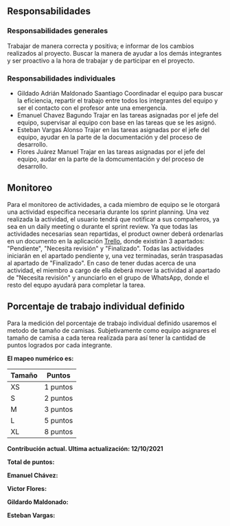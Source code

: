## Responsabilidades
### Responsabilidades generales 
Trabajar de manera correcta y positiva; e informar de los cambios realizados al proyecto. Buscar la manera de ayudar a los demás integrantes y ser proactivo a la hora de trabajar y de participar en el proyecto. 
### Responsabilidades individuales 
  - Gildado Adrián Maldonado Saantiago
  Coordinadar el equipo para buscar la eficiencia, repartir el trabajo entre todos los integrantes del equipo y ser el contacto con el profesor ante una emergencia.
  - Emanuel Chavez Bagundo
  Trajar en las tareas asignadas por el jefe del equipo, supervisar al equipo con base en las tareas que se les asignó.
  - Esteban Vargas Alonso
  Trajar en las tareas asignadas por el jefe del equipo, ayudar en la parte de la documentación y del proceso de desarrollo. 
  - Flores Juárez Manuel 
   Trajar en las tareas asignadas por el jefe del equipo, audar en la parte de la domcumentación y del proceso de desarrollo. 
## Monitoreo
Para el monitoreo de actividades, a cada miembro de equipo se le otorgará una actividad especifica necesaria durante los sprint planning. Una vez realizada la actividad, el usuario tendrá que notificar a sus compañeros, ya sea en un daily meeting o durante el sprint review. Ya que todas las actividades necesarias sean repartidas, el product owner deberá ordenarlas en un documento en la aplicación [Trello](https://trello.com/invite/b/1znV3Ph3/2e82d0833387d8dcf2a1ffd1ef8e9d9d/fastpass), donde existiràn 3 apartados: "Pendiente", "Necesita revisión" y "Finalizado". Todas las actividades iniciarán en el apartado pendiente y, una vez terminadas, serán traspasadas al apartado de "Finalizado". En caso de tener dudas acerca de una actividad, el miembro a cargo de ella deberá mover la actividad al apartado de "Necesita revisión" y anunciarlo en el grupo de WhatsApp, donde el resto del equpo ayudará para completar la tarea.

## Porcentaje de trabajo individual definido
Para la medición del porcentaje de trabajo individual definido usaremos el metodo de tamaño de camisas.
Subjetivamente como equipo asignares el tamaño de camisa a cada terea realizada para así tener la cantidad de puntos logrados por cada integrante. 

**El mapeo numérico es:**

| Tamaño | Puntos | 
| --- | --- |
| XS| 1 puntos |
| S | 2 puntos |
| M | 3 puntos |
| L | 5 puntos |
| XL | 8 puntos |


**Contribución actual. Ultima actualización: 12/10/2021**

**Total de puntos:**

**Emanuel Chávez:**

**Victor Flores:**

**Gildardo Maldonado:**

**Esteban Vargas:**
